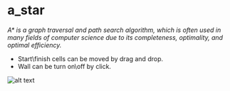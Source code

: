 # a_star
_A* is a graph traversal and path search algorithm, which is often used in many fields of computer science due to its completeness, optimality, and optimal efficiency._

* Start\finish cells can be moved by drag and drop.
* Wall can be turn on\off by click.

![alt text](https://i.ibb.co/7jGxF2b/image-2020-12-22-12-15-38.png)
